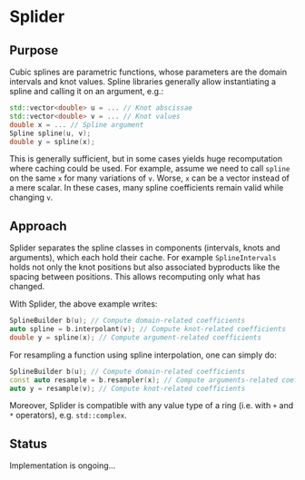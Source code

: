 # Splider

## Purpose

Cubic splines are parametric functions, whose parameters are the domain intervals and knot values.
Spline libraries generally allow instantiating a spline and calling it on an argument, e.g.:

```cpp
std::vector<double> u = ... // Knot abscissae
std::vector<double> v = ... // Knot values
double x = ... // Spline argument
Spline spline(u, v);
double y = spline(x);
```

This is generally sufficient, but in some cases yields huge recomputation where caching could be used.
For example, assume we need to call `spline` on the same `x` for many variations of `v`.
Worse, `x` can be a vector instead of a mere scalar.
In these cases, many spline coefficients remain valid while changing `v`.

## Approach

Splider separates the spline classes in components (intervals, knots and arguments), which each hold their cache.
For example `SplineIntervals` holds not only the knot positions but also associated byproducts like the spacing between positions.
This allows recomputing only what has changed.

With Splider, the above example writes:

```cpp
SplineBuilder b(u); // Compute domain-related coefficients
auto spline = b.interpolant(v); // Compute knot-related coefficients
double y = spline(x); // Compute argument-related coefficients
```

For resampling a function using spline interpolation, one can simply do:

```cpp
SplineBuilder b(u); // Compute domain-related coefficients
const auto resample = b.resampler(x); // Compute arguments-related coefficients
auto y = resample(v); // Compute knot-related coefficients
```

Moreover, Splider is compatible with any value type of a ring (i.e. with `+` and `*` operators), e.g. `std::complex`.

## Status

Implementation is ongoing...
